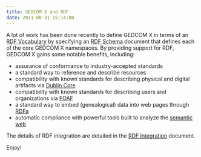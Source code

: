 ```yaml
---
title: GEDCOM X and RDF
date: 2011-08-31 15:14:00
---
```


A lot of work has been done recently to define GEDCOM X in terms of an [RDF Vocabulary](http://www.w3.org/TR/rdf-primer/) 
by specifying an [RDF Schema](http://www.w3.org/TR/rdf-schema/) document that defines each of the core GEDCOM X namespaces.
By providing support for RDF, GEDCOM X gains some notable benefits, including:

* assurance of conformance to industry-accepted standards
* a standard way to reference and describe resources
* compatibility with known standards for describing physical and digital artifacts via [Dublin Core](http://dublincore.org/)
* compatibility with known standards for describing users and organizations via [FOAF](http://www.foaf-project.org/)
* a standard way to embed (genealogical) data into web pages through [RDFa](http://www.w3.org/TR/rdfa-in-html/)
* automatic compliance with powerful tools built to analyze the [semantic web](http://en.wikipedia.org/wiki/Semantic_web)

The details of RDF integration are detailed in the [RDF Integration](http://www.gedcomx.org/RDF-Integration.html) document.

Enjoy!
